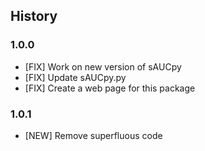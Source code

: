 ## History

### 1.0.0

- [FIX] Work on new version of sAUCpy
- [FIX] Update sAUCpy.py
- [FIX] Create a web page for this package

### 1.0.1

- [NEW] Remove superfluous code
